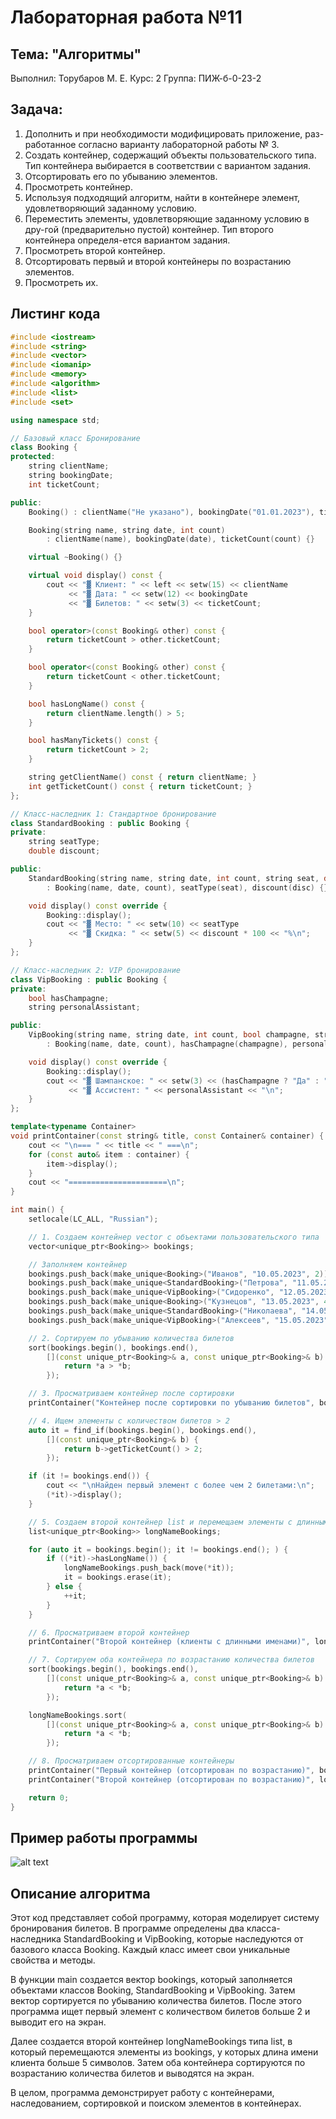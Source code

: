 # Лабораторная работа №11
## Тема: "Алгоритмы"
Выполнил: Торубаров М. Е.
Курс: 2
Группа: ПИЖ-б-0-23-2
## Задача:
1. Дополнить и при необходимости модифицировать приложение, раз-работанное согласно варианту лабораторной работы № 3.
2. Создать контейнер, содержащий объекты пользовательского типа. Тип контейнера выбирается в соответствии с вариантом задания.
3. Отсортировать его по убыванию элементов.
4. Просмотреть контейнер.
5. Используя подходящий алгоритм, найти в контейнере элемент, удовлетворяющий заданному условию.
6. Переместить элементы, удовлетворяющие заданному условию в дру-гой (предварительно пустой) контейнер. Тип второго контейнера определя-ется вариантом задания.
7. Просмотреть второй контейнер.
8. Отсортировать первый и второй контейнеры по возрастанию элементов.
9. Просмотреть их.
## Листинг кода
```cpp
#include <iostream>
#include <string>
#include <vector>
#include <iomanip>
#include <memory>
#include <algorithm>
#include <list>
#include <set>

using namespace std;

// Базовый класс Бронирование
class Booking {
protected:
    string clientName;
    string bookingDate;
    int ticketCount;

public:
    Booking() : clientName("Не указано"), bookingDate("01.01.2023"), ticketCount(0) {}

    Booking(string name, string date, int count) 
        : clientName(name), bookingDate(date), ticketCount(count) {}

    virtual ~Booking() {}

    virtual void display() const {
        cout << "▓ Клиент: " << left << setw(15) << clientName
             << "▓ Дата: " << setw(12) << bookingDate
             << "▓ Билетов: " << setw(3) << ticketCount;
    }

    bool operator>(const Booking& other) const {
        return ticketCount > other.ticketCount;
    }

    bool operator<(const Booking& other) const {
        return ticketCount < other.ticketCount;
    }

    bool hasLongName() const {
        return clientName.length() > 5;
    }

    bool hasManyTickets() const {
        return ticketCount > 2;
    }

    string getClientName() const { return clientName; }
    int getTicketCount() const { return ticketCount; }
};

// Класс-наследник 1: Стандартное бронирование
class StandardBooking : public Booking {
private:
    string seatType;
    double discount;

public:
    StandardBooking(string name, string date, int count, string seat, double disc) 
        : Booking(name, date, count), seatType(seat), discount(disc) {}

    void display() const override {
        Booking::display();
        cout << "▓ Место: " << setw(10) << seatType
             << "▓ Скидка: " << setw(5) << discount * 100 << "%\n";
    }
};

// Класс-наследник 2: VIP бронирование
class VipBooking : public Booking {
private:
    bool hasChampagne;
    string personalAssistant;

public:
    VipBooking(string name, string date, int count, bool champagne, string assistant) 
        : Booking(name, date, count), hasChampagne(champagne), personalAssistant(assistant) {}

    void display() const override {
        Booking::display();
        cout << "▓ Шампанское: " << setw(3) << (hasChampagne ? "Да" : "Нет")
             << "▓ Ассистент: " << personalAssistant << "\n";
    }
};

template<typename Container>
void printContainer(const string& title, const Container& container) {
    cout << "\n=== " << title << " ===\n";
    for (const auto& item : container) {
        item->display();
    }
    cout << "======================\n";
}

int main() {
    setlocale(LC_ALL, "Russian");

    // 1. Создаем контейнер vector с объектами пользовательского типа
    vector<unique_ptr<Booking>> bookings;

    // Заполняем контейнер
    bookings.push_back(make_unique<Booking>("Иванов", "10.05.2023", 2));
    bookings.push_back(make_unique<StandardBooking>("Петрова", "11.05.2023", 3, "Партер", 0.1));
    bookings.push_back(make_unique<VipBooking>("Сидоренко", "12.05.2023", 1, true, "Анна"));
    bookings.push_back(make_unique<Booking>("Кузнецов", "13.05.2023", 4));
    bookings.push_back(make_unique<StandardBooking>("Николаева", "14.05.2023", 2, "Балкон", 0.15));
    bookings.push_back(make_unique<VipBooking>("Алексеев", "15.05.2023", 5, false, "Мария"));

    // 2. Сортируем по убыванию количества билетов
    sort(bookings.begin(), bookings.end(), 
        [](const unique_ptr<Booking>& a, const unique_ptr<Booking>& b) {
            return *a > *b;
        });

    // 3. Просматриваем контейнер после сортировки
    printContainer("Контейнер после сортировки по убыванию билетов", bookings);

    // 4. Ищем элементы с количеством билетов > 2
    auto it = find_if(bookings.begin(), bookings.end(),
        [](const unique_ptr<Booking>& b) {
            return b->getTicketCount() > 2;
        });

    if (it != bookings.end()) {
        cout << "\nНайден первый элемент с более чем 2 билетами:\n";
        (*it)->display();
    }

    // 5. Создаем второй контейнер list и перемещаем элементы с длинными именами
    list<unique_ptr<Booking>> longNameBookings;

    for (auto it = bookings.begin(); it != bookings.end(); ) {
        if ((*it)->hasLongName()) {
            longNameBookings.push_back(move(*it));
            it = bookings.erase(it);
        } else {
            ++it;
        }
    }

    // 6. Просматриваем второй контейнер
    printContainer("Второй контейнер (клиенты с длинными именами)", longNameBookings);

    // 7. Сортируем оба контейнера по возрастанию количества билетов
    sort(bookings.begin(), bookings.end(),
        [](const unique_ptr<Booking>& a, const unique_ptr<Booking>& b) {
            return *a < *b;
        });

    longNameBookings.sort(
        [](const unique_ptr<Booking>& a, const unique_ptr<Booking>& b) {
            return *a < *b;
        });

    // 8. Просматриваем отсортированные контейнеры
    printContainer("Первый контейнер (отсортирован по возрастанию)", bookings);
    printContainer("Второй контейнер (отсортирован по возрастанию)", longNameBookings);

    return 0;
}
```
## Пример работы программы
![alt text](./images/image.png)

## Описание алгоритма
Этот код представляет собой программу, которая моделирует систему бронирования билетов. В программе определены два класса-наследника StandardBooking и VipBooking, которые наследуются от базового класса Booking. Каждый класс имеет свои уникальные свойства и методы.

В функции main создается вектор bookings, который заполняется объектами классов Booking, StandardBooking и VipBooking. Затем вектор сортируется по убыванию количества билетов. После этого программа ищет первый элемент с количеством билетов больше 2 и выводит его на экран.

Далее создается второй контейнер longNameBookings типа list, в который перемещаются элементы из bookings, у которых длина имени клиента больше 5 символов. Затем оба контейнера сортируются по возрастанию количества билетов и выводятся на экран.

В целом, программа демонстрирует работу с контейнерами, наследованием, сортировкой и поиском элементов в контейнерах.